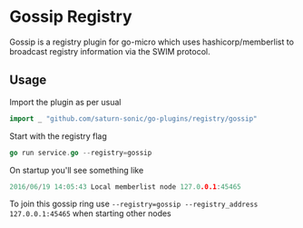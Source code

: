# Gossip Registry

Gossip is a registry plugin for go-micro which uses hashicorp/memberlist to broadcast registry information 
via the SWIM protocol.

## Usage

Import the plugin as per usual

```go
import _ "github.com/saturn-sonic/go-plugins/registry/gossip"
```

Start with the registry flag

```go
go run service.go --registry=gossip
```

On startup you'll see something like

```go
2016/06/19 14:05:43 Local memberlist node 127.0.0.1:45465
```

To join this gossip ring use `--registry=gossip --registry_address 127.0.0.1:45465` when starting other nodes
